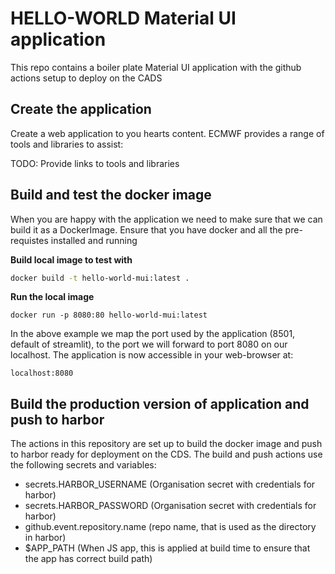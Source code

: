 # HELLO-WORLD Material UI application

This repo contains a boiler plate Material UI application with the github actions setup to deploy on the CADS

## Create the application

Create a web application to you hearts content. ECMWF provides a range of tools and libraries to assist:

TODO: Provide links to tools and libraries

## Build and test the docker image

When you are happy with the application we need to make sure that we can build it as a DockerImage.
Ensure that you have docker and all the pre-requistes installed and running

**Build local image to test with**

```bash
docker build -t hello-world-mui:latest .
```

**Run the local image**

```
docker run -p 8080:80 hello-world-mui:latest
```

In the above example we map the port used by the application (8501, default of streamlit),
to the port we will forward to port 8080 on our localhost.
The application is now accessible in your web-browser at:

```
localhost:8080
```

## Build the production version of application and push to harbor

The actions in this repository are set up to build the docker image and push to harbor ready for deployment
on the CDS. The build and push actions use the following secrets and variables:

- secrets.HARBOR_USERNAME (Organisation secret with credentials for harbor)
- secrets.HARBOR_PASSWORD (Organisation secret with credentials for harbor)
- github.event.repository.name (repo name, that is used as the directory in harbor)
- $APP_PATH (When JS app, this is applied at build time to ensure that the app has correct build path)



